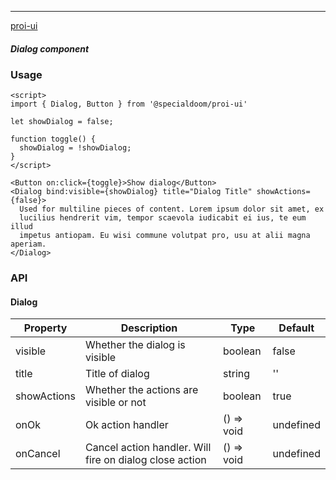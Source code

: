 ---

[proi-ui](https://github.com/specialdoom/proi-ui)

##### Dialog component

### Usage

```sveltehtml
<script>
import { Dialog, Button } from '@specialdoom/proi-ui'

let showDialog = false;

function toggle() {
  showDialog = !showDialog;
}
</script>

<Button on:click={toggle}>Show dialog</Button>
<Dialog bind:visible={showDialog} title="Dialog Title" showActions={false}>
  Used for multiline pieces of content. Lorem ipsum dolor sit amet, ex
  lucilius hendrerit vim, tempor scaevola iudicabit ei ius, te eum illud
  impetus antiopam. Eu wisi commune volutpat pro, usu at alii magna aperiam.
</Dialog>
```

### API

#### Dialog

| Property    | Description                                             | Type       | Default   |
| ----------- | ------------------------------------------------------- | ---------- | --------- |
| visible     | Whether the dialog is visible                           | boolean    | false     |
| title       | Title of dialog                                         | string     | ''        |
| showActions | Whether the actions are visible or not                  | boolean    | true      |
| onOk        | Ok action handler                                       | () => void | undefined |
| onCancel    | Cancel action handler. Will fire on dialog close action | () => void | undefined |



